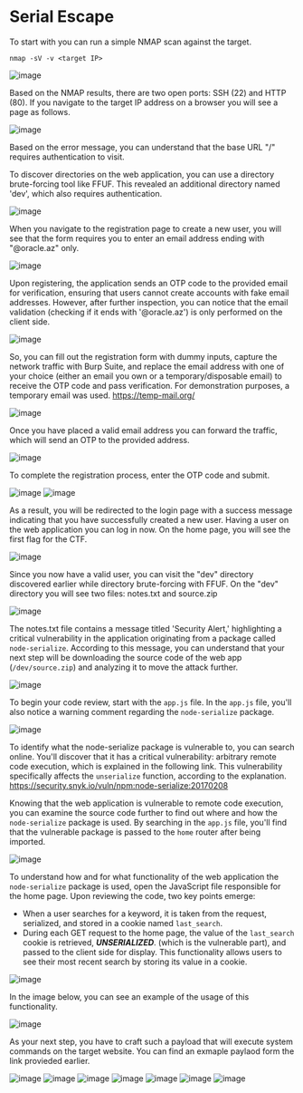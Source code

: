 # Serial Escape

To start with you can run a simple NMAP scan against the target.
```
nmap -sV -v <target IP>
```
![image](./images/2024-09-25_17h30_17.png)

Based on the NMAP results, there are two open ports: SSH (22) and HTTP (80).
If you navigate to the target IP address on a browser you will see a page as follows.

![image](./images/2024-09-25_17h30_48.png)

Based on the error message, you can understand that the base URL "/" requires authentication to visit.

To discover directories on the web application, you can use a directory brute-forcing tool like FFUF. This revealed an additional directory named 'dev', which also requires authentication.

![image](./images/2024-09-25_17h29_25.png)

When you navigate to the registration page to create a new user, you will see that the form requires you to enter an email address ending with "@oracle.az" only.

![image](./images/2024-09-25_17h31_16.png)

Upon registering, the application sends an OTP code to the provided email for verification, ensuring that users cannot create accounts with fake email addresses. However, after further inspection, you can notice that the email validation (checking if it ends with '@oracle.az') is only performed on the client side.

![image](./images/2024-09-25_18h56_23.png)

So, you can fill out the registration form with dummy inputs, capture the network traffic with Burp Suite, and replace the email address with one of your choice (either an email you own or a temporary/disposable email) to receive the OTP code and pass verification.
For demonstration purposes, a temporary email was used.
https://temp-mail.org/

![image](./images/2024-09-25_17h36_49.png)

Once you have placed a valid email address you can forward the traffic, which will send an OTP to the provided address.

![image](./images/2024-09-25_17h38_46.png)

To complete the registration process, enter the OTP code and submit.

![image](./images/2024-09-25_17h39_16.png)
![image](./images/2024-09-25_17h39_31.png)

As a result, you will be redirected to the login page with a success message indicating that you have successfully created a new user.
Having a user on the web application you can log in now. On the home page, you will see the first flag for the CTF.

![image](./images/2024-09-25_17h39_50.png)

Since you now have a valid user, you can visit the "dev" directory discovered earlier while directory brute-forcing with FFUF.
On the "dev" directory you will see two files: notes.txt and source.zip

![image](./images/2024-09-25_17h41_34.png)

The notes.txt file contains a message titled 'Security Alert,' highlighting a critical vulnerability in the application originating from a package called ```node-serialize```.
According to this message, you can understand that your next step will be downloading the source code of the web app (```/dev/source.zip```) and analyzing it to move the attack further. 

![image](./images/2024-09-25_17h41_42.png)

To begin your code review, start with the ```app.js``` file. In the ```app.js``` file, you'll also notice a warning comment regarding the ```node-serialize``` package.

![image](./images/2024-09-25_17h43_07.png)

To identify what the node-serialize package is vulnerable to, you can search online. You'll discover that it has a critical vulnerability: arbitrary remote code execution, which is explained in the following link. This vulnerability specifically affects the ```unserialize``` function, according to the explanation.
https://security.snyk.io/vuln/npm:node-serialize:20170208

Knowing that the web application is vulnerable to remote code execution, you can examine the source code further to find out where and how the ```node-serialize``` package is used. By searching in the ```app.js``` file, you'll find that the vulnerable package is passed to the ```home``` router after being imported.

![image](./images/2024-09-25_17h45_54.png)

To understand how and for what functionality of the web application the ```node-serialize``` package is used, open the JavaScript file responsible for the home page.
Upon reviewing the code, two key points emerge:
* When a user searches for a keyword, it is taken from the request, serialized, and stored in a cookie named ```last_search```.
* During each GET request to the home page, the value of the ```last_search``` cookie is retrieved, **_UNSERIALIZED_**. (which is the vulnerable part), and passed to the client side for display.
This functionality allows users to see their most recent search by storing its value in a cookie.

![image](./images/2024-09-25_17h54_27.png)

In the image below, you can see an example of the usage of this functionality.

![image](./images/2024-09-25_18h12_04.png)

As your next step, you have to craft such a payload that will execute system commands on the target website.
You can find an exmaple paylaod form the link provieded earlier.


![image](./images/2024-09-25_18h22_19.png)
![image](./images/2024-09-25_18h24_52.png)
![image](./images/2024-09-25_18h26_10.png)
![image](./images/2024-09-25_18h30_58.png)
![image](./images/2024-09-25_18h33_34.png)
![image](./images/2024-09-25_18h34_12.png)
![image](./images/2024-09-25_18h35_11.png)
